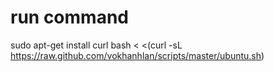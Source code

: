 # run command
sudo apt-get install curl
bash < <(curl -sL  https://raw.github.com/vokhanhlan/scripts/master/ubuntu.sh)
